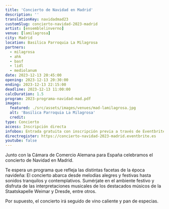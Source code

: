 ```yaml
---
title: 'Concierto de Navidad en Madrid'
description: ''
translationKey: navidadmad23
customSlug: concierto-navidad-2023-madrid
artist: [ensemblelinverno]
venue: [lamilagrosa]
city: Madrid
location: Basilica Parroquia La Milagrosa
partners:
  - milagrosa
  - ahk
  - basf
  - lidl
  - mediolanum
date: 2023-12-13 20:45:00
opening: 2023-12-13 20:30:00
ending: 2023-12-13 22:15:00
deadline: 2023-12-13 11:00:00
calcDuration: 1.5
program: 2023-programa-navidad-mad.pdf
images:
  featured: ./src/assets/images/venues/mad-lamilagrosa.jpg
  alt: 'Basilica Parroquia La Milagrosa'
  credit:
type: Concierto
access: Inscripción directa
infobox: Entrada gratuita con inscripción previa a través de Eventbrite.
directregister: https://concierto-navidad-2023-madrid.eventbrite.es
youtube: false
---
```


Junto con la Cámara de Comercio Alemana para España celebramos el concierto de Navidad en Madrid.

Te espera un programa que refleja las distintas facetas de la época navideña: El concierto abarca desde melodías alegres y festivas hasta sonidos tranquilos y contemplativos. Sumérjate en el ambiente festivo y disfruta de las interpretaciones musicales de los destacados músicos de la Staatskapelle Weimar y Dresde, entre otros.

Por supuesto, el concierto irá seguido de vino caliente y pan de especias.
